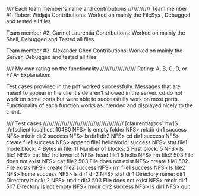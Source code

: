 //// Each team member's name and contributions ////////////
Team member #1: Robert Widjaja
Contributions:
Worked on mainly the FileSys , Debugged and tested all files

Team member #2: Carmel Laurentia
Contributions:
Worked on mainly the Shell, Debugged and Tested all files

Team member #3: Alexander Chen
Contributions:
Worked on mainly the Server, Debugged and tested all files



//// My own rating on the functionality ///////////////////
Rating: A, B, C, D, or F?
    A-
Explanation: 

Test cases provided in the pdf worked successfully. Messages that are meant to appear in the client side aren't showed in the server.
cd do not work on some ports but were able to successfully work on most ports. Functionality of each function works as intended
and displayed nicely to the client.



//// Test cases ///////////////////////////////////////////
[claurentia@cs1 hw]$ ./nfsclient localhost:10480
NFS> ls
  empty folder
NFS> mkdir dir1
  success
NFS> mkdir dir2
  success
NFS> ls
  dir1 dir2 
NFS> cd dir1
  success
NFS> create file1
  success
NFS> append file1 helloworld!
  success
NFS> stat file1
  Inode block:     4
Bytes in file:     11
Number of blocks:     2
First block:     5
NFS> ls
  file1 
NFS> cat file1
  helloworld!
NFS> head file1 5
  hello
NFS> rm file2
  503 File does not exist
NFS> cat file2
  503 File does not exist
NFS> create file1
  502 File exists
NFS> create file2
  success
NFS> rm file1
  success
NFS> ls
  file2 
NFS> home
  success
NFS> ls
  dir1 dir2 
NFS> stat dir1
  Directory name:     dir1
Directory block:     2
NFS> rmdir dir3
  503 File does not exist
NFS> rmdir dir1
  507 Directory is not empty
NFS> rmdir dir2
  success
NFS> ls
  dir1 
NFS> quit